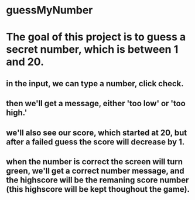 # guessMyNumber

# The goal of this project is to guess a secret number, which is between 1 and 20.

## in the input, we can type a number, click check.

## then we'll get a message, either 'too low' or 'too high.'

## we'll also see our score, which started at 20, but after a failed guess the score will decrease by 1.

## when the number is correct the screen will turn green, we'll get a correct number message, and the highscore will be the remaning score number (this highscore will be kept thoughout the game).
